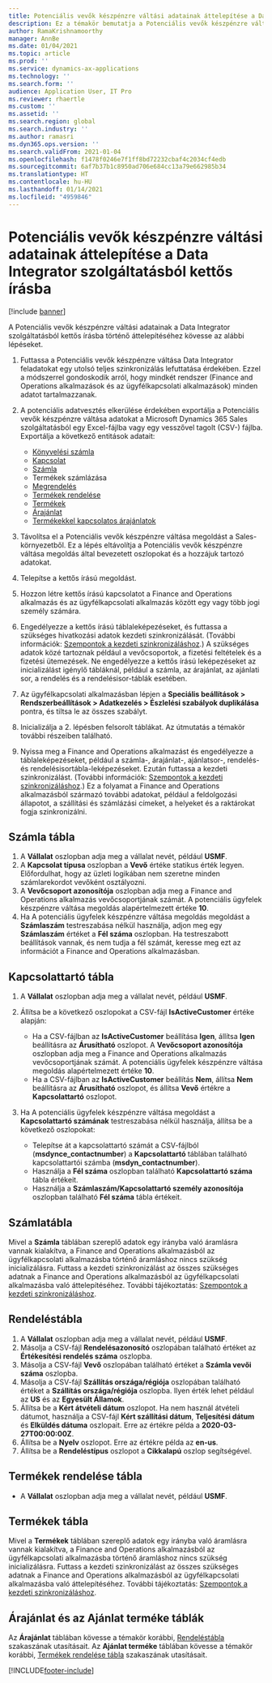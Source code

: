 ```yaml
---
title: Potenciális vevők készpénzre váltási adatainak áttelepítése a Data Integrator szolgáltatásból kettős írásba
description: Ez a témakör bemutatja a Potenciális vevők készpénzre váltási adatainak áttelepítését a Data Integrator szolgáltatásból kettős írásba.
author: RamaKrishnamoorthy
manager: AnnBe
ms.date: 01/04/2021
ms.topic: article
ms.prod: ''
ms.service: dynamics-ax-applications
ms.technology: ''
ms.search.form: ''
audience: Application User, IT Pro
ms.reviewer: rhaertle
ms.custom: ''
ms.assetid: ''
ms.search.region: global
ms.search.industry: ''
ms.author: ramasri
ms.dyn365.ops.version: ''
ms.search.validFrom: 2021-01-04
ms.openlocfilehash: f1478f0246e7f1ff8bd72232cbaf4c2034cf4edb
ms.sourcegitcommit: 6af7b37b1c8950ad706e684cc13a79e662985b34
ms.translationtype: HT
ms.contentlocale: hu-HU
ms.lasthandoff: 01/14/2021
ms.locfileid: "4959846"
---
```

# <a name="migrate-prospect-to-cash-data-from-data-integrator-to-dual-write"></a>Potenciális vevők készpénzre váltási adatainak áttelepítése a Data Integrator szolgáltatásból kettős írásba

[!include [banner](../../includes/banner.md)]

A Potenciális vevők készpénzre váltási adatainak a Data Integrator szolgáltatásból kettős írásba történő áttelepítéséhez kövesse az alábbi lépéseket.

1. Futtassa a Potenciális vevők készpénzre váltása Data Integrator feladatokat egy utolsó teljes szinkronizálás lefuttatása érdekében. Ezzel a módszerrel gondoskodik arról, hogy mindkét rendszer (Finance and Operations alkalmazások és az ügyfélkapcsolati alkalmazások) minden adatot tartalmazzanak.
2. A potenciális adatvesztés elkerülése érdekében exportálja a Potenciális vevők készpénzre váltása adatokat a Microsoft Dynamics 365 Sales szolgáltatásból egy Excel-fájlba vagy egy vesszővel tagolt (CSV-) fájlba. Exportálja a következő entitások adatait:

    - [Könyvelési számla](#account-table)
    - [Kapcsolat](#contact-table)
    - [Számla](#invoice-table)
    - Termékek számlázása
    - [Megrendelés](#order-table)
    - [Termékek rendelése](#order-products-table)
    - [Termékek](#products-table)
    - [Árajánlat](#quote-and-quote-product-tables)
    - [Termékekkel kapcsolatos árajánlatok](#quote-and-quote-product-tables)

3. Távolítsa el a Potenciális vevők készpénzre váltása megoldást a Sales-környezetből. Ez a lépés eltávolítja a Potenciális vevők készpénzre váltása megoldás által bevezetett oszlopokat és a hozzájuk tartozó adatokat.
4. Telepítse a kettős írású megoldást.
5. Hozzon létre kettős írású kapcsolatot a Finance and Operations alkalmazás és az ügyfélkapcsolati alkalmazás között egy vagy több jogi személy számára.
6. Engedélyezze a kettős írású táblaleképezéseket, és futtassa a szükséges hivatkozási adatok kezdeti szinkronizálását. (További információk: [Szempontok a kezdeti szinkronizáláshoz](initial-sync-guidance.md).) A szükséges adatok közé tartoznak például a vevőcsoportok, a fizetési feltételek és a fizetési ütemezések. Ne engedélyezze a kettős írású leképezéseket az inicializálást igénylő tábláknál, például a számla, az árajánlat, az ajánlati sor, a rendelés és a rendelésisor-táblák esetében.
7. Az ügyfélkapcsolati alkalmazásban lépjen a **Speciális beállítások \> Rendszerbeállítások \> Adatkezelés \> Észlelési szabályok duplikálása** pontra, és tiltsa le az összes szabályt.
8. Inicializálja a 2. lépésben felsorolt táblákat. Az útmutatás a témakör további részeiben található.
9. Nyissa meg a Finance and Operations alkalmazást és engedélyezze a táblaleképezéseket, például a számla-, árajánlat-, ajánlatsor-, rendelés- és rendelésisortábla-leképezéseket. Ezután futtassa a kezdeti szinkronizálást. (További információk: [Szempontok a kezdeti szinkronizáláshoz](initial-sync-guidance.md).) Ez a folyamat a Finance and Operations alkalmazásból származó további adatokat, például a feldolgozási állapotot, a szállítási és számlázási címeket, a helyeket és a raktárokat fogja szinkronizálni.

## <a name="account-table"></a>Számla tábla

1. A **Vállalat** oszlopban adja meg a vállalat nevét, például **USMF**.
2. A **Kapcsolat típusa** oszlopban a **Vevő** értéke statikus érték legyen. Előfordulhat, hogy az üzleti logikában nem szeretne minden számlarekordot vevőként osztályozni.
3. A **Vevőcsoport azonosítója** oszlopban adja meg a Finance and Operations alkalmazás vevőcsoportjának számát. A potenciális ügyfelek készpénzre váltása megoldás alapértelmezett értéke **10**.
4. Ha A potenciális ügyfelek készpénzre váltása megoldás megoldást a **Számlaszám** testreszabása nélkül használja, adjon meg egy **Számlaszám** értéket a **Fél száma** oszlopban. Ha testreszabott beállítások vannak, és nem tudja a fél számát, keresse meg ezt az információt a Finance and Operations alkalmazásban.

## <a name="contact-table"></a>Kapcsolattartó tábla

1. A **Vállalat** oszlopban adja meg a vállalat nevét, például **USMF**.
2. Állítsa be a következő oszlopokat a CSV-fájl **IsActiveCustomer** értéke alapján:

    - Ha a CSV-fájlban az **IsActiveCustomer** beállítása **Igen**, állítsa **Igen** beállításra az **Árusítható** oszlopot. A **Vevőcsoport azonosítója** oszlopban adja meg a Finance and Operations alkalmazás vevőcsoportjának számát. A potenciális ügyfelek készpénzre váltása megoldás alapértelmezett értéke **10**.
    - Ha a CSV-fájlban az **IsActiveCustomer** beállítás **Nem**, állítsa **Nem** beállításra az **Árusítható** oszlopot, és állítsa **Vevő** értékre a **Kapcsolattartó** oszlopot.

3. Ha A potenciális ügyfelek készpénzre váltása megoldást a **Kapcsolattartó számának** testreszabása nélkül használja, állítsa be a következő oszlopokat:

    - Telepítse át a kapcsolattartó számát a CSV-fájlból (**msdynce\_contactnumber**) a **Kapcsolattartó** táblában található kapcsolattartói számba (**msdyn\_contactnumber**).
    - Használja a **Fél száma** oszlopban található **Kapcsolattartó száma** tábla értékeit.
    - Használja a **Számlaszám/Kapcsolattartó személy azonosítója** oszlopban található **Fél száma** tábla értékeit.

## <a name="invoice-table"></a>Számlatábla

Mivel a **Számla** táblában szereplő adatok egy irányba való áramlásra vannak kialakítva, a Finance and Operations alkalmazásból az ügyfélkapcsolati alkalmazásba történő áramláshoz nincs szükség inicializálásra. Futtass a kezdeti szinkronizálást az összes szükséges adatnak a Finance and Operations alkalmazásból az ügyfélkapcsolati alkalmazásba való áttelepítéséhez. További tájékoztatás: [Szempontok a kezdeti szinkronizáláshoz](initial-sync-guidance.md).

## <a name="order-table"></a>Rendeléstábla

1. A **Vállalat** oszlopban adja meg a vállalat nevét, például **USMF**.
2. Másolja a CSV-fájl **Rendelésazonosító** oszlopában található értéket az **Értékesítési rendelés száma** oszlopba.
3. Másolja a CSV-fájl **Vevő** oszlopában található értéket a **Számla vevői száma** oszlopba.
4. Másolja a CSV-fájl **Szállítás országa/régiója** oszlopában található értéket a **Szállítás országa/régiója** oszlopba. Ilyen érték lehet például az **US** és az **Egyesült Államok**.
5. Állítsa be a **Kért átvételi dátum** oszlopot. Ha nem használ átvételi dátumot, használja a CSV-fájl **Kért szállítási dátum**, **Teljesítési dátum** és **Elküldés dátuma** oszlopait. Erre az értékre példa a **2020-03-27T00:00:00Z**.
6. Állítsa be a **Nyelv** oszlopot. Erre az értékre példa az **en-us**.
7. Állítsa be a **Rendeléstípus** oszlopot a **Cikkalapú** oszlop segítségével.

## <a name="order-products-table"></a>Termékek rendelése tábla

- A **Vállalat** oszlopban adja meg a vállalat nevét, például **USMF**.

## <a name="products-table"></a>Termékek tábla

Mivel a **Termékek** táblában szereplő adatok egy irányba való áramlásra vannak kialakítva, a Finance and Operations alkalmazásból az ügyfélkapcsolati alkalmazásba történő áramláshoz nincs szükség inicializálásra. Futtass a kezdeti szinkronizálást az összes szükséges adatnak a Finance and Operations alkalmazásból az ügyfélkapcsolati alkalmazásba való áttelepítéséhez. További tájékoztatás: [Szempontok a kezdeti szinkronizáláshoz](initial-sync-guidance.md).

## <a name="quote-and-quote-product-tables"></a>Árajánlat és az Ajánlat terméke táblák

Az **Árajánlat** táblában kövesse a témakör korábbi, [Rendeléstábla](#order-table) szakaszának utasításait. Az **Ajánlat terméke** táblában kövesse a témakör korábbi, [Termékek rendelése tábla](#order-products-table) szakaszának utasításait.


[!INCLUDE[footer-include](../../../../includes/footer-banner.md)]